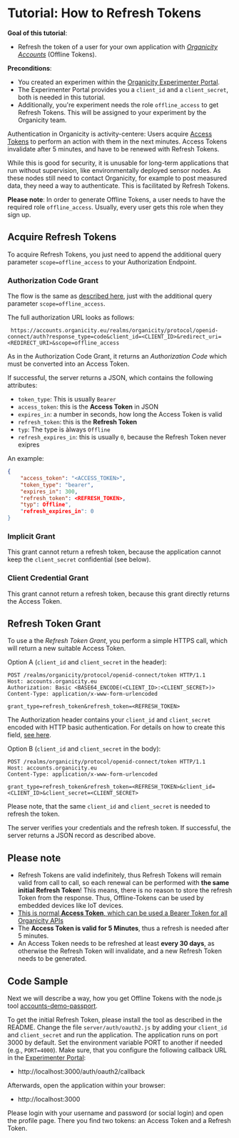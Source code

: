 # Tutorial: How to Refresh Tokens

**Goal of this tutorial**:

* Refresh the token of a user for your own application with [*Organicity Accounts*](https://accounts.organicity.eu) (Offline Tokens).

**Preconditions**:

* You created an experimen within the [Organicity Experimenter Portal](http://experimenters.organicity.eu/).
* The Experimenter Portal provides you a `client_id` and a `client_secret`, both is needed in this tutorial.
* Additionally, you're experiment needs the role `offline_access` to get Refresh Tokens. This will be assigned to your experiment by the Organicity team.

Authentication in Organicity is activity-centere: Users acquire [Access Tokens](/HowToAccessToken) to perform an action with them in the next minutes. Access Tokens invalidate after 5 minutes, and have to be renewed with Refresh Tokens.

While this is good for security, it is unusable for long-term applications that run without supervision, like environmentally deployed sensor nodes.
As these nodes still need to contact Organicity, for example to post measured data, they need a way to authenticate. This is facilitated by Refresh Tokens.

**Please note**: In order to generate Offline Tokens, a user needs to have the required role `offline_access`. Usually, every user gets this role when they sign up.

## Acquire Refresh Tokens

To acquire Refresh Tokens, you just need to append the additional query parameter `scope=offline_access` to your Authorization Endpoint.

### Authorization Code Grant

The flow is the same as [described here](/HowToAuthenticateAnUser), just with the additional query parameter `scope=offline_access`.

The full authorization URL looks as follows:

```shell
 https://accounts.organicity.eu/realms/organicity/protocol/openid-connect/auth?response_type=code&client_id=<CLIENT_ID>&redirect_uri=<REDIRECT_URI>&scope=offline_access
```

As in the Authorization Code Grant, it returns an *Authorization Code* which must be converted into an Access Token.

If successful, the server returns a JSON, which contains the following attributes:

* `token_type`: This is usually `Bearer`
* `access_token`: this is the **Access Token** in JSON
* `expires_in`: a number in seconds, how long the Access Token is valid
* `refresh_token`: this is the **Refresh Token**
* `typ`: The type is àlways `Offline`
* `refresh_expires_in`: this is usually `0`, because the Refresh Token never exipres

An example:

```json
{
    "access_token": "<ACCESS_TOKEN>",
    "token_type": "bearer",
    "expires_in": 300,
    "refresh_token": <REFRESH_TOKEN>,
    "typ": Offline",
    "refresh_expires_in": 0
}
```

### Implicit Grant

This grant cannot return a refresh token, because the application cannot keep the `client_secret` confidential (see below).

### Client Credential Grant

This grant cannot return a refresh token, because this grant directly returns the Access Token.

## Refresh Token Grant

To use a the *Refresh Token Grant*, you perform a simple HTTPS call, which will return a new suitable Access Token.

Option A (`client_id` and `client_secret` in the header):

```shell
POST /realms/organicity/protocol/openid-connect/token HTTP/1.1
Host: accounts.organicity.eu
Authorization: Basic <BASE64_ENCODE(<CLIENT_ID>:<CLIENT_SECRET>)> 
Content-Type: application/x-www-form-urlencoded

grant_type=refresh_token&refresh_token=<REFRESH_TOKEN>
```

The Authorization header contains your `client_id` and `client_secret` encoded with HTTP basic authentication. For details on how to create this field, [see here](https://en.wikipedia.org/wiki/Basic_access_authentication#Client_side).

Option B (`client_id` and `client_secret` in the body):

```shell
POST /realms/organicity/protocol/openid-connect/token HTTP/1.1
Host: accounts.organicity.eu
Content-Type: application/x-www-form-urlencoded

grant_type=refresh_token&refresh_token=<REFRESH_TOKEN>&client_id=<CLIENT_ID>&client_secret=<CLIENT_SECRET>
```

Please note, that the same `client_id` and `client_secret` is needed to refresh the token.

The server verifies your credentials and the refresh token.
If successful, the server returns a JSON record as described above.

## Please note

* Refresh Tokens are valid indefinitely, thus Refresh Tokens will remain valid from call to call, so each renewal can be performed with **the same initial Refresh Token**! This means, there is no reason to store the refresh Token from the response. Thus, Offline-Tokens can be used by embedded devices like IoT devices.
* [This is normal **Access Token**, which can be used a Bearer Token for all Organicity APIs](/HowToAccessToken)
* The **Access Token is valid for 5 Minutes**, thus a refresh is needed after 5 minutes.
* An Access Token needs to be refreshed at least **every 30 days**, as otherwise the Refresh Token will invalidate, and a new Refresh Token needs to be generated.

## Code Sample

Next we will describe a way, how you get Offline Tokens with the node.js tool [accounts-demo-passport](https://github.com/OrganicityEu/accounts-demo-passport).

To get the initial Refresh Token, please install the tool as described in the README. Change the file `server/auth/oauth2.js` by adding your `client_id` and `client_secret` and run the application. The application runs on port 3000 by default. Set the environment variable PORT to another if needed (e.g., `PORT=4000`). Make sure, that you configure the following callback URL in the [Experimenter Portal](http://experimenters.organicity.eu/):

* http://localhost:3000/auth/oauth2/callback

Afterwards, open the application within your browser:

* http://localhost:3000

Please login with your username and password (or social login) and open the profile page. There you find two tokens: an Access Token and a Refresh Token.
